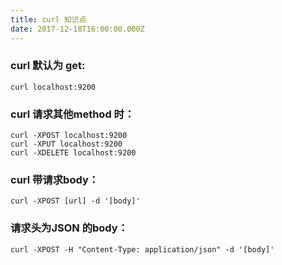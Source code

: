 ```yaml
---
title: curl 知识点
date: 2017-12-18T16:00:00.000Z
---
```


### curl 默认为 get:

```
curl localhost:9200
```

### curl 请求其他method 时：

```
curl -XPOST localhost:9200
curl -XPUT localhost:9200
curl -XDELETE localhost:9200
```

### curl 带请求body：

```
curl -XPOST [url] -d '[body]'
```

### 请求头为JSON 的body：

```
curl -XPOST -H "Content-Type: application/json" -d '[body]'
```